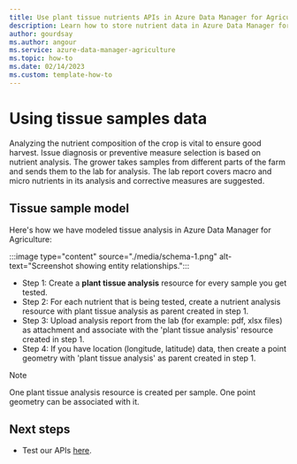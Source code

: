 ```yaml
---
title: Use plant tissue nutrients APIs in Azure Data Manager for Agriculture
description: Learn how to store nutrient data in Azure Data Manager for Agriculture
author: gourdsay
ms.author: angour
ms.service: azure-data-manager-agriculture
ms.topic: how-to
ms.date: 02/14/2023
ms.custom: template-how-to
---
```


# Using tissue samples data

Analyzing the nutrient composition of the crop is vital to ensure good harvest. Issue diagnosis or preventive measure selection is based on nutrient analysis. The grower takes samples from different parts of the farm and sends them to the lab for analysis. The lab report covers macro and micro nutrients in its analysis and corrective measures are suggested. 

## Tissue sample model
Here's how we have modeled tissue analysis in Azure Data Manager for Agriculture:

:::image type="content" source="./media/schema-1.png" alt-text="Screenshot showing entity relationships.":::

* Step 1: Create a **plant tissue analysis** resource for every sample you get tested.
* Step 2: For each nutrient that is being tested, create a nutrient analysis resource with plant tissue analysis as parent created in step 1. 
* Step 3: Upload analysis report from the lab (for example: pdf, xlsx files) as attachment and associate with the 'plant tissue analysis' resource created in step 1. 
* Step 4: If you have location (longitude, latitude) data, then create a point geometry with 'plant tissue analysis' as parent created in step 1. 

> [!Note]
> One plant tissue analysis resource is created per sample. One point geometry can be associated with it.

## Next steps

* Test our APIs [here](/rest/api/data-manager-for-agri).
